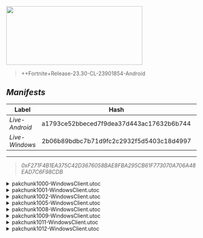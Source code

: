 <div style="pointer-events: none">
  <img style="pointer-events: none" src="https://raw.githubusercontent.com/Tectors/Archive/master/source/dependents/gen.25.11.svg" width="360" height="155">
<div>

 >  
  
  > ++Fortnite+Release-23.30-CL-23901854-Android

## *Manifests*
| Label | Hash | Route |
| - | - | - |
| *Live-Android* | a1793ce52bbeced7f9dea37d443ac17632b6b744 | [3J8Wos0cFlAYnr7W00iR1LWUjVYO6w](https://github.com/Tectors/Archive/blob/master/manifests/3J8Wos0cFlAYnr7W00iR1LWUjVYO6w.manifest) |
| *Live-Windows* | 2b06b89bdbc7b71d9fc2c2932f5d5403c18d4997 | [2k_ALw2g9R84eHono0moitIwSjUPxQ](https://github.com/Tectors/Archive/blob/master/manifests/2k_ALw2g9R84eHono0moitIwSjUPxQ.manifest) |

---

> *0xF271F4B1EA375C42D3676058BAE8FBA295CB61F773070A706A48EAD7C6F98CDB*

<details>
  <summary>pakchunk1000-WindowsClient.utoc</summary>

 > 
    0xE68DB760F14F32ABFE292E04E3FC9B0C2DB91A406DF19539DB15BB585E2D65B6

  </details>

<details>
  <summary>pakchunk1001-WindowsClient.utoc</summary>

 > 
    0x52B2F105EAE9E737A83091DA5E362A01EBCD48D3F625C7BCB06DB3AA7BCEF8D4

  </details>

<details>
  <summary>pakchunk1002-WindowsClient.utoc</summary>

 > 
    0x298F6725F9282E557C18865327272D51BF7A8A112B7811D817759CDD27E71E4C

  </details>

<details>
  <summary>pakchunk1005-WindowsClient.utoc</summary>

 > 
    0xCF09E2DCB65790B8D20A7C04E370C7DC3A8C13D677CE90ADD973A7C745423A0D

  </details>

<details>
  <summary>pakchunk1008-WindowsClient.utoc</summary>

 > 
    0xC30165B8E0267275DC1ACC894462449AE0B6D9CCA9CC7E314E171901247E2075

  </details>

<details>
  <summary>pakchunk1009-WindowsClient.utoc</summary>

 > 
    0xB07B6E4565C7F72AD69F08CB85621217EEFE1565F26A186EF7A47D9D36E3952C

  </details>

<details>
  <summary>pakchunk1011-WindowsClient.utoc</summary>

 > 
    0x5F149D17C16F53A4CF98C8366452DCC4F5C5CA89B7B3921C0E9485CFCADC75F4

  </details>

<details>
  <summary>pakchunk1012-WindowsClient.utoc</summary>

 > 
    0x00F8ABD237C6A363C0BA856D23EE6D49A84D6AF9F19BB4C5691813971F2D1ABC

  </details>

